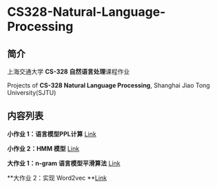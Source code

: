 # CS328-Natural-Language-Processing

## 简介

上海交通大学 **CS-328 自然语言处理**课程作业

Projects of **CS-328 Natural Language Processing**, Shanghai Jiao Tong University(SJTU)

## 内容列表

**小作业 1：语言模型PPL计算** [Link](https://github.com/guanrenyang/CS328-Natural-Language-Processing/tree/main/PPL)

**小作业 2：HMM 模型** [Link](https://github.com/guanrenyang/CS328-Natural-Language-Processing/tree/main/HMM%20(Viterbi-Forward-Backward-Algorithm))

**大作业 1：n-gram 语言模型平滑算法** [Link](https://github.com/guanrenyang/CS328-Natural-Language-Processing/tree/main/N-gram-Model)

**大作业 2：实现 Word2vec **[Link](https://github.com/guanrenyang/CS328-Natural-Language-Processing/tree/main/wrod2vec)

